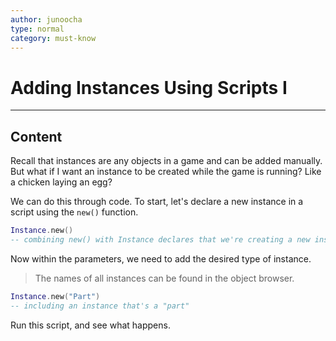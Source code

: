 ```yaml
---
author: junoocha
type: normal
category: must-know
---
```


# Adding Instances Using Scripts I

---

## Content

Recall that instances are any objects in a game and can be added manually. But what if I want an instance to be created while the game is running? Like a chicken laying an egg? 

We can do this through code. To start, let's declare a new instance in a script using the `new()` function. 

```lua
Instance.new()
-- combining new() with Instance declares that we're creating a new instance.
```

Now within the parameters, we need to add the desired type of instance.

> The names of all instances can be found in the object browser.

```lua
Instance.new("Part")
-- including an instance that's a "part"
```

Run this script, and see what happens.
